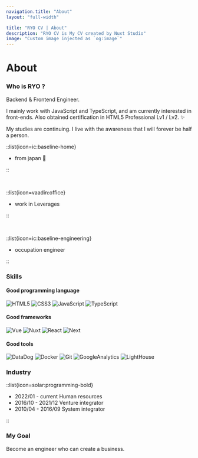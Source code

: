 ```yaml
---
navigation.title: "About"
layout: "full-width"

title: "RYO CV | About"
description: "RYO CV is My CV created by Nuxt Studio"
image: "Custom image injected as `og:image`"
---
```


# About

### Who is RYO ?

Backend & Frontend Engineer.

I mainly work with JavaScript and TypeScript, and am currently interested in front-ends.
Also obtained certification in HTML5 Professional Lv1 / Lv2. :sparkles:

My studies are continuing. I live with the awareness that I will forever be half a person.

::list{icon=ic:baseline-home}

- from japan :japan:

::

<br>

::list{icon=vaadin:office}

- work in Leverages

::

<br>

::list{icon=ic:baseline-engineering}

- occupation engineer

::

### Skills

#### Good programming language

![HTML5](https://img.shields.io/badge/-HTML-000?logo=HTML5)
![CSS3](https://img.shields.io/badge/-CSS-000?logo=CSS3)
![JavaScript](https://img.shields.io/badge/-JavaScript-000?logo=javascript)
![TypeScript](https://img.shields.io/badge/-TypeScript-000?logo=typescript)

#### Good frameworks

![Vue](https://img.shields.io/badge/-Vue.js-000?logo=vue.js)
![Nuxt](https://img.shields.io/badge/-Nuxt.js-000?logo=nuxt.js)
![React](https://img.shields.io/badge/-React-000?logo=React)
![Next](https://img.shields.io/badge/-Next.js-000?logo=next.js)

#### Good tools

![DataDog](https://img.shields.io/badge/-DataDog-000?logo=datadog)
![Docker](https://img.shields.io/badge/-Docker-000?logo=docker)
![Git](https://img.shields.io/badge/-git-000?logo=git)
![GoogleAnalytics](https://img.shields.io/badge/-GoogleAnalytics-000?logo=google-analytics)
![LightHouse](https://img.shields.io/badge/-LightHouse-000?logo=lighthouse)

### Industry

::list{icon=solar:programming-bold}

- 2022/01 - current Human resources
- 2016/10 - 2021/12 Venture integrator
- 2010/04 - 2016/09 System integrator

::

### My Goal

Become an engineer who can create a business.
